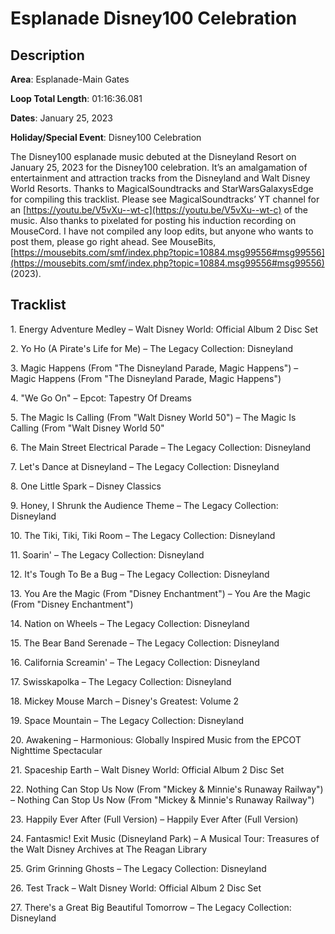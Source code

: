 # Esplanade Disney100 Celebration

## Description

**Area**: Esplanade-Main Gates

**Loop Total Length**: 01:16:36.081

**Dates**: January 25, 2023

**Holiday/Special Event**: Disney100 Celebration

The Disney100 esplanade music debuted at the Disneyland Resort on January 25, 2023 for the Disney100 celebration. It’s an amalgamation of entertainment and attraction tracks from the Disneyland and Walt Disney World Resorts. Thanks to MagicalSoundtracks and StarWarsGalaxysEdge for compiling this tracklist. Please see MagicalSoundtracks’ YT channel for an [https://youtu.be/V5vXu--wt-c](https://youtu.be/V5vXu--wt-c) of the music. Also thanks to pixelated for posting his induction recording on MouseCord. I have not compiled any loop edits, but anyone who wants to post them, please go right ahead. See MouseBits, [https://mousebits.com/smf/index.php?topic=10884.msg99556#msg99556](https://mousebits.com/smf/index.php?topic=10884.msg99556#msg99556) (2023).

## Tracklist

1\. Energy Adventure Medley – Walt Disney World: Official Album 2 Disc Set



2\. Yo Ho (A Pirate's Life for Me) – The Legacy Collection: Disneyland



3\. Magic Happens (From "The Disneyland Parade, Magic Happens") – Magic Happens (From "The Disneyland Parade, Magic Happens")



4\. "We Go On" – Epcot: Tapestry Of Dreams



5\. The Magic Is Calling (From "Walt Disney World 50") – The Magic Is Calling (From "Walt Disney World 50"



6\. The Main Street Electrical Parade – The Legacy Collection: Disneyland



7\. Let's Dance at Disneyland – The Legacy Collection: Disneyland



8\. One Little Spark – Disney Classics



9\. Honey, I Shrunk the Audience Theme – The Legacy Collection: Disneyland



10\. The Tiki, Tiki, Tiki Room – The Legacy Collection: Disneyland



11\. Soarin' – The Legacy Collection: Disneyland



12\. It's Tough To Be a Bug – The Legacy Collection: Disneyland



13\. You Are the Magic (From "Disney Enchantment") – You Are the Magic (From "Disney Enchantment")



14\. Nation on Wheels – The Legacy Collection: Disneyland



15\. The Bear Band Serenade – The Legacy Collection: Disneyland



16\. California Screamin' – The Legacy Collection: Disneyland



17\. Swisskapolka – The Legacy Collection: Disneyland



18\. Mickey Mouse March – Disney's Greatest: Volume 2



19\. Space Mountain – The Legacy Collection: Disneyland



20\. Awakening – Harmonious: Globally Inspired Music from the EPCOT Nighttime Spectacular



21\. Spaceship Earth – Walt Disney World: Official Album 2 Disc Set



22\. Nothing Can Stop Us Now (From "Mickey & Minnie's Runaway Railway") – Nothing Can Stop Us Now (From "Mickey & Minnie's Runaway Railway")



23\. Happily Ever After (Full Version) – Happily Ever After (Full Version)



24\. Fantasmic! Exit Music (Disneyland Park) – A Musical Tour: Treasures of the Walt Disney Archives at The Reagan Library



25\. Grim Grinning Ghosts – The Legacy Collection: Disneyland



26\. Test Track – Walt Disney World: Official Album 2 Disc Set



27\. There's a Great Big Beautiful Tomorrow – The Legacy Collection: Disneyland


